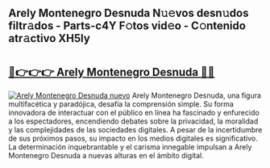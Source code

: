 ## Arely Montenegro Desnuda N𝚞𝚎vos desn𝚞dos filtr𝚊dos - Parts-c4Y F𝚘tos vid𝚎o - C𝚘ntenido atr𝚊ctivo XH5ly

# <h2><a href="http://mb645hl.tromn.icu/?c=Arely+Montenegro+Desnuda">🔗👉👉👉 Arely Montenegro Desnuda 🔗🔗</a></h2>

[![Arely Montenegro Desnuda nuevo](https://i.imgur.com/pEAQMta.gif)](http://mb645hl.tromn.icu/?c=Arely+Montenegro+Desnuda)
Arely Montenegro Desnuda, una figura multifacética y paradójica, desafía la comprensión simple. Su forma innovadora de interactuar con el público en línea ha fascinado y enfurecido a los espectadores, encendiendo debates sobre la privacidad, la moralidad y las complejidades de las sociedades digitales. A pesar de la incertidumbre de sus próximos pasos, su impacto en los medios digitales es significativo. La determinación inquebrantable y el carisma innegable impulsan a Arely Montenegro Desnuda a nuevas alturas en el ámbito digital.
